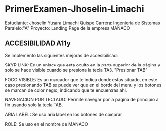# PrimerExamen-Jhoselin-Limachi
Estudiante: Jhoselin Yusara Limachi Quispe
Carrera: Ingenieria de Sistemas
Paralelo:"A"
Proyecto: Landing Page de la empresa MANACO 


## ACCESIBILIDAD A11y

Se implemento las siguientes mejoras de accesibilidad:

SKYP LINK: Es un enlace que esta oculto en la parte superior de la página y solo se hace visible cuando se presiona la tecla TAB. "Presionar TAB"

FOCO VISIBLE: Es un marcador que te indica donde estas situado, en este caso presionando TAB se puede ver que en el borde del menu y los botones se marcan de color negro, indicando que te encuentras ahi.

NAVEGACION POR TECLADO:  Permite navegar por la página de principio a fin usando solo la tecla TAB.

ARIA LABEL:  Se uso aria label en los botones de comprar

ROLE: Se uso en el nombre de MANACO